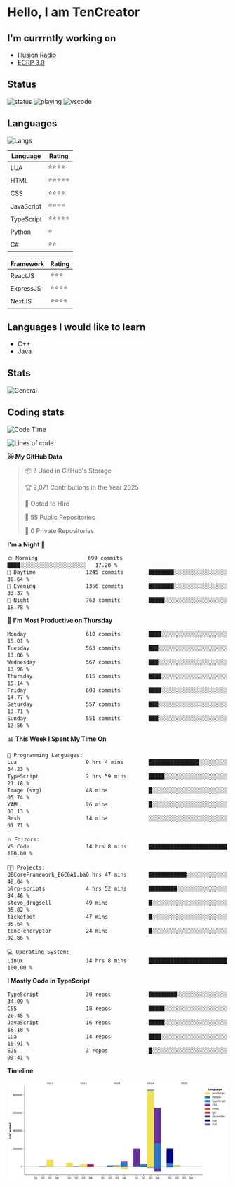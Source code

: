 # Hello, I am TenCreator

## I'm currrntly working on
- [Illusion Radio](https://illusionradio.co.uk/)
- [ECRP 3.0](http://github.com/Emerald-Coast-Roleplay/)

## Status
![status](https://api.statusbadges.me/badge/status/518334475038359555?simple=true&style=for-the-badge)
![playing](https://api.statusbadges.me/badge/playing/518334475038359555?style=for-the-badge)
![vscode](https://api.statusbadges.me/badge/vscode/518334475038359555?style=for-the-badge)

## Languages
![Langs](https://github-readme-stats.vercel.app/api/top-langs/?username=tencreator&layout=compact&theme=radical)


|Language|Rating|
|--------|------|
|LUA|⭐️⭐️⭐️⭐️|
|HTML|⭐️⭐️⭐️⭐️⭐️|
|CSS|⭐️⭐️⭐️⭐️|
|JavaScript|⭐️⭐️⭐️⭐️|
|TypeScript|⭐️⭐️⭐️⭐️⭐️|
|Python|⭐️|
|C#|⭐️⭐️ |

|Framework|Rating|
|--------|------|
|ReactJS|⭐️⭐️⭐|
|ExpressJS|⭐️⭐️⭐️⭐️|
|NextJS|⭐️⭐️⭐⭐️|

## Languages I would like to learn
- C++
- Java

## Stats
![General](https://github-readme-stats.vercel.app/api?username=tencreator&show_icons=true&theme=radical)

## Coding stats

<!--START_SECTION:waka-->
![Code Time](http://img.shields.io/badge/Code%20Time-534%20hrs%2017%20mins-blue)

![Lines of code](https://img.shields.io/badge/From%20Hello%20World%20I%27ve%20Written-2.2%20million%20lines%20of%20code-blue)

**🐱 My GitHub Data** 

> 📦 ? Used in GitHub's Storage 
 > 
> 🏆 2,071 Contributions in the Year 2025
 > 
> 💼 Opted to Hire
 > 
> 📜 55 Public Repositories 
 > 
> 🔑 0 Private Repositories 
 > 
**I'm a Night 🦉** 

```text
🌞 Morning                699 commits         ████░░░░░░░░░░░░░░░░░░░░░   17.20 % 
🌆 Daytime                1245 commits        ████████░░░░░░░░░░░░░░░░░   30.64 % 
🌃 Evening                1356 commits        ████████░░░░░░░░░░░░░░░░░   33.37 % 
🌙 Night                  763 commits         █████░░░░░░░░░░░░░░░░░░░░   18.78 % 
```
📅 **I'm Most Productive on Thursday** 

```text
Monday                   610 commits         ████░░░░░░░░░░░░░░░░░░░░░   15.01 % 
Tuesday                  563 commits         ███░░░░░░░░░░░░░░░░░░░░░░   13.86 % 
Wednesday                567 commits         ███░░░░░░░░░░░░░░░░░░░░░░   13.96 % 
Thursday                 615 commits         ████░░░░░░░░░░░░░░░░░░░░░   15.14 % 
Friday                   600 commits         ████░░░░░░░░░░░░░░░░░░░░░   14.77 % 
Saturday                 557 commits         ███░░░░░░░░░░░░░░░░░░░░░░   13.71 % 
Sunday                   551 commits         ███░░░░░░░░░░░░░░░░░░░░░░   13.56 % 
```


📊 **This Week I Spent My Time On** 

```text
💬 Programming Languages: 
Lua                      9 hrs 4 mins        ████████████████░░░░░░░░░   64.23 % 
TypeScript               2 hrs 59 mins       █████░░░░░░░░░░░░░░░░░░░░   21.18 % 
Image (svg)              48 mins             █░░░░░░░░░░░░░░░░░░░░░░░░   05.74 % 
YAML                     26 mins             █░░░░░░░░░░░░░░░░░░░░░░░░   03.13 % 
Bash                     14 mins             ░░░░░░░░░░░░░░░░░░░░░░░░░   01.71 % 

🔥 Editors: 
VS Code                  14 hrs 8 mins       █████████████████████████   100.00 % 

🐱‍💻 Projects: 
QBCoreFramework_E6C6A1.ba6 hrs 47 mins       ████████████░░░░░░░░░░░░░   48.04 % 
blrp-scripts             4 hrs 52 mins       █████████░░░░░░░░░░░░░░░░   34.46 % 
stevo_drugsell           49 mins             █░░░░░░░░░░░░░░░░░░░░░░░░   05.82 % 
ticketbot                47 mins             █░░░░░░░░░░░░░░░░░░░░░░░░   05.64 % 
tenc-encryptor           24 mins             █░░░░░░░░░░░░░░░░░░░░░░░░   02.86 % 

💻 Operating System: 
Linux                    14 hrs 8 mins       █████████████████████████   100.00 % 
```

**I Mostly Code in TypeScript** 

```text
TypeScript               30 repos            █████████░░░░░░░░░░░░░░░░   34.09 % 
CSS                      18 repos            █████░░░░░░░░░░░░░░░░░░░░   20.45 % 
JavaScript               16 repos            █████░░░░░░░░░░░░░░░░░░░░   18.18 % 
Lua                      14 repos            ████░░░░░░░░░░░░░░░░░░░░░   15.91 % 
EJS                      3 repos             █░░░░░░░░░░░░░░░░░░░░░░░░   03.41 % 
```



**Timeline**

![Lines of Code chart](https://raw.githubusercontent.com/tencreator/tencreator/main/assets/bar_graph.png)


<!--END_SECTION:waka-->
